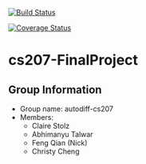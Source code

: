 [![Build Status](https://travis-ci.org/autodiff-cs207/cs207-FinalProject.svg?branch=master)](https://travis-ci.org/autodiff-cs207/cs207-FinalProject.svg?branch=master)

[![Coverage Status](https://coveralls.io/github/autodiff-cs207/cs207-FinalProject/badge.svg?branch=master)](https://coveralls.io/github/autodiff-cs207/cs207-FinalProject?branch=master)

# cs207-FinalProject
## Group Information
* Group name: autodiff-cs207
* Members:
    * Claire Stolz
    * Abhimanyu Talwar
    * Feng Qian (Nick)
    * Christy Cheng
